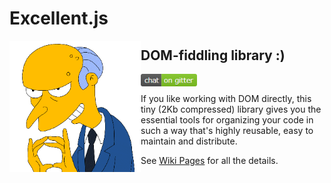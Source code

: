 # Excellent.js

<img align="left" width="210" height="210" src="./.github/images/burns.gif">

## DOM-fiddling library :)

<a href="https://gitter.im/vitaly-t/excellent"><img align="left" width="90" height="20" src="./.github/images/chat.png" alt="Join Chat"></a>
<br/>

If you like working with DOM directly, this tiny (2Kb compressed) library gives you the essential
tools for organizing your code in such a way that's highly reusable, easy to maintain and distribute.

See [Wiki Pages] for all the details.

[Wiki Pages]:https://github.com/vitaly-t/excellent/wiki
